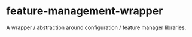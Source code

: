 # feature-management-wrapper

A wrapper / abstraction around configuration / feature manager libraries.
